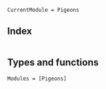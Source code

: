 ```@meta
CurrentModule = Pigeons
```

## Index

```@index
```

## Types and functions

```@autodocs
Modules = [Pigeons]

```